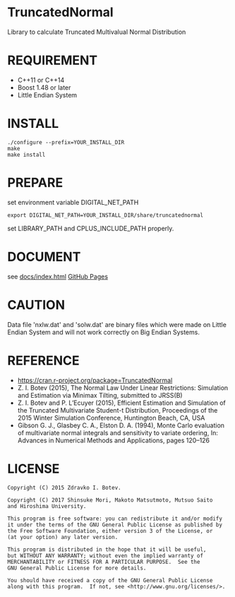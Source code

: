TruncatedNormal
===============
Library to calculate Truncated Multivalual Normal Distribution

REQUIREMENT
===========
* C++11 or C++14
* Boost 1.48 or later
* Little Endian System

INSTALL
=======

    ./configure --prefix=YOUR_INSTALL_DIR
    make
    make install

PREPARE
=======
set environment variable DIGITAL_NET_PATH

    export DIGITAL_NET_PATH=YOUR_INSTALL_DIR/share/truncatednormal

set LIBRARY_PATH and CPLUS_INCLUDE_PATH properly.

DOCUMENT
========
see [docs/index.html](./docs/index.html)
[GitHub Pages](https://mersennetwister-lab.github.io/TruncatedNormalCPP/)

CAUTION
=======
Data file 'nxlw.dat' and 'solw.dat' are binary files which were
made on Little Endian System and will not work correctly on
Big Endian Systems.

REFERENCE
=========
* https://cran.r-project.org/package=TruncatedNormal
* Z. I. Botev (2015), The Normal Law Under Linear Restrictions:
Simulation and Estimation via Minimax Tilting, submitted to JRSS(B)
* Z. I. Botev and P. L’Ecuyer (2015), Efficient Estimation and Simulation
of the Truncated Multivariate Student-t Distribution,
Proceedings of the 2015 Winter Simulation Conference,
Huntington Beach, CA, USA
* Gibson G. J., Glasbey C. A., Elston D. A. (1994),
Monte Carlo evaluation of multivariate normal integrals and
sensitivity to variate ordering,
In: Advances in Numerical Methods and Applications, pages 120–126

LICENSE
=======
    Copyright (C) 2015 Zdravko I. Botev.

    Copyright (C) 2017 Shinsuke Mori, Makoto Matsutmoto, Mutsuo Saito
    and Hiroshima University.

    This program is free software: you can redistribute it and/or modify
    it under the terms of the GNU General Public License as published by
    the Free Software Foundation, either version 3 of the License, or
    (at your option) any later version.

    This program is distributed in the hope that it will be useful,
    but WITHOUT ANY WARRANTY; without even the implied warranty of
    MERCHANTABILITY or FITNESS FOR A PARTICULAR PURPOSE.  See the
    GNU General Public License for more details.

    You should have received a copy of the GNU General Public License
    along with this program.  If not, see <http://www.gnu.org/licenses/>.
